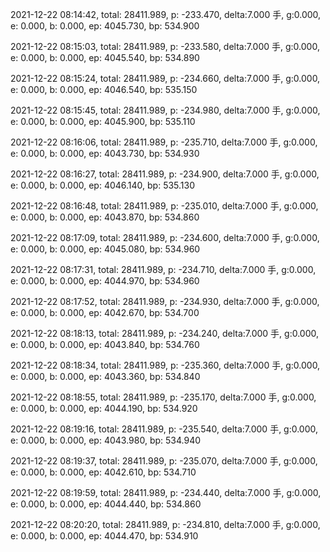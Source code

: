 2021-12-22 08:14:42, total: 28411.989, p: -233.470, delta:7.000 手, g:0.000, e: 0.000, b: 0.000, ep: 4045.730, bp: 534.900

2021-12-22 08:15:03, total: 28411.989, p: -233.580, delta:7.000 手, g:0.000, e: 0.000, b: 0.000, ep: 4045.540, bp: 534.890

2021-12-22 08:15:24, total: 28411.989, p: -234.660, delta:7.000 手, g:0.000, e: 0.000, b: 0.000, ep: 4046.540, bp: 535.150

2021-12-22 08:15:45, total: 28411.989, p: -234.980, delta:7.000 手, g:0.000, e: 0.000, b: 0.000, ep: 4045.900, bp: 535.110

2021-12-22 08:16:06, total: 28411.989, p: -235.710, delta:7.000 手, g:0.000, e: 0.000, b: 0.000, ep: 4043.730, bp: 534.930

2021-12-22 08:16:27, total: 28411.989, p: -234.900, delta:7.000 手, g:0.000, e: 0.000, b: 0.000, ep: 4046.140, bp: 535.130

2021-12-22 08:16:48, total: 28411.989, p: -235.010, delta:7.000 手, g:0.000, e: 0.000, b: 0.000, ep: 4043.870, bp: 534.860

2021-12-22 08:17:09, total: 28411.989, p: -234.600, delta:7.000 手, g:0.000, e: 0.000, b: 0.000, ep: 4045.080, bp: 534.960

2021-12-22 08:17:31, total: 28411.989, p: -234.710, delta:7.000 手, g:0.000, e: 0.000, b: 0.000, ep: 4044.970, bp: 534.960

2021-12-22 08:17:52, total: 28411.989, p: -234.930, delta:7.000 手, g:0.000, e: 0.000, b: 0.000, ep: 4042.670, bp: 534.700

2021-12-22 08:18:13, total: 28411.989, p: -234.240, delta:7.000 手, g:0.000, e: 0.000, b: 0.000, ep: 4043.840, bp: 534.760

2021-12-22 08:18:34, total: 28411.989, p: -235.360, delta:7.000 手, g:0.000, e: 0.000, b: 0.000, ep: 4043.360, bp: 534.840

2021-12-22 08:18:55, total: 28411.989, p: -235.170, delta:7.000 手, g:0.000, e: 0.000, b: 0.000, ep: 4044.190, bp: 534.920

2021-12-22 08:19:16, total: 28411.989, p: -235.540, delta:7.000 手, g:0.000, e: 0.000, b: 0.000, ep: 4043.980, bp: 534.940

2021-12-22 08:19:37, total: 28411.989, p: -235.070, delta:7.000 手, g:0.000, e: 0.000, b: 0.000, ep: 4042.610, bp: 534.710

2021-12-22 08:19:59, total: 28411.989, p: -234.440, delta:7.000 手, g:0.000, e: 0.000, b: 0.000, ep: 4044.440, bp: 534.860

2021-12-22 08:20:20, total: 28411.989, p: -234.810, delta:7.000 手, g:0.000, e: 0.000, b: 0.000, ep: 4044.470, bp: 534.910